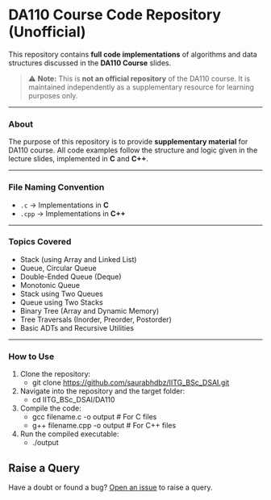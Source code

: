 # DA110 Course Code Repository (Unofficial)

This repository contains **full code implementations** of algorithms and data structures discussed in the **DA110 Course** slides.

> ⚠️ **Note:** This is **not an official repository** of the DA110 course. It is maintained independently as a supplementary resource for learning purposes only.

---

### About

The purpose of this repository is to provide **supplementary material** for DA110 course. All code examples follow the structure and logic given in the lecture slides, implemented in **C** and **C++**.

---

### File Naming Convention

- `.c` → Implementations in **C**
- `.cpp` → Implementations in **C++**

---

### Topics Covered

- Stack (using Array and Linked List)
- Queue, Circular Queue
- Double-Ended Queue (Deque)
- Monotonic Queue
- Stack using Two Queues
- Queue using Two Stacks
- Binary Tree (Array and Dynamic Memory)
- Tree Traversals (Inorder, Preorder, Postorder)
- Basic ADTs and Recursive Utilities

---

### How to Use

1. Clone the repository:
   - git clone https://github.com/saurabhdbz/IITG_BSc_DSAI.git
2. Navigate into the repository and the target folder:
   - cd IITG_BSc_DSAI/DA110
3. Compile the code:
   - gcc filename.c -o output      # For C files
   - g++ filename.cpp -o output    # For C++ files
4. Run the compiled executable:
   - ./output
## Raise a Query

Have a doubt or found a bug? [Open an issue](https://github.com/saurabhdbz/IITG_BSc_DSAI/issues/new) to raise a query.

